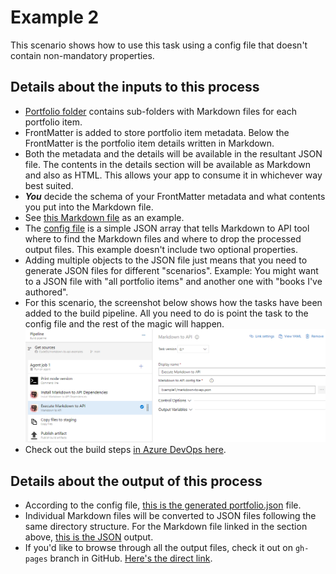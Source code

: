 # Example 2  
This scenario shows how to use this task using a config file that doesn't contain non-mandatory properties.  

## Details about the inputs to this process
- [Portfolio folder](portfolio/) contains sub-folders with Markdown files for each portfolio item. 
- FrontMatter is added to store portfolio item metadata. Below the FrontMatter is the portfolio item details written in Markdown.
- Both the metadata and the details will be available in the resultant JSON file. The contents in the details section will be available as Markdown and also as HTML. This allows your app to consume it in whichever way best suited. 
- **_You_** decide the schema of your FrontMatter metadata and what contents you put into the Markdown file. 
- See [this Markdown file](portfolio/speaking/2019/ted-virtual.md) as an example. 
- The [config file](markdown-to-api.json) is a simple JSON array that tells Markdown to API tool where to find the Markdown files and where to drop the processed output files. This example doesn't include two optional properties.
- Adding multiple objects to the JSON file just means that you need to generate JSON files for different "scenarios". Example: You might want to a JSON file with "all portfolio items" and another one with "books I've authored". 
- For this scenario, the screenshot below shows how the tasks have been added to the build pipeline. All you need to do is point the task to the config file and the rest of the magic will happen.   
![example 2 azure devops build pipeline](screenshots/azuredevops-build.png)
- Check out the build steps [in Azure DevOps here](https://clydedsouza.visualstudio.com/Markdown%20to%20API/_build?definitionId=34).

## Details about the output of this process
- According to the config file, [this is the generated portfolio.json](https://clydedz.github.io/markdown-to-api-examples/Example2Output/summaryJSON.json) file.
- Individual Markdown files will be converted to JSON files following the same directory structure. For the Markdown file linked in the section above, [this is the JSON](https://clydedz.github.io/markdown-to-api-examples/Example2Output/speaking/2019/ted-virtual.json) output.
- If you'd like to browse through all the output files, check it out on `gh-pages` branch in GitHub. [Here's the direct link](https://github.com/ClydeDz/markdown-to-api-examples/tree/gh-pages/Example2Output).

